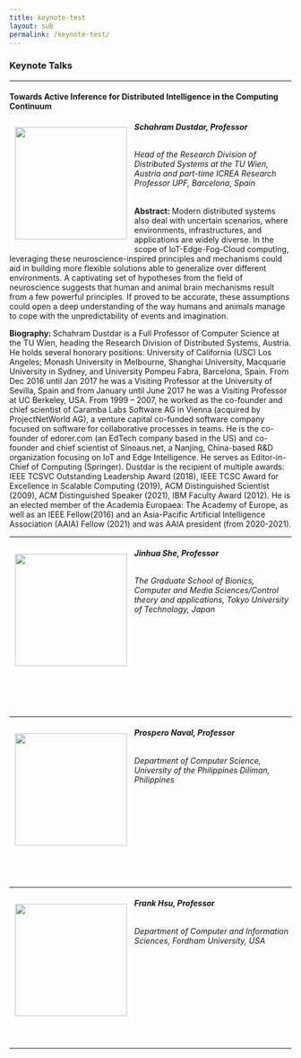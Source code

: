 ```yaml
---
title: keynote-test
layout: sub
permalink: /keynote-test/
---
```




<h3>Keynote Talks</h3>
<hr/>

<h4>Towards Active Inference for Distributed Intelligence in the Computing Continuum</h4>
<img src="/2024/assets/images/speaker/schahram_dustdar.jpg" align="left" style="border:10px solid white" width="200">
<h6><b>Schahram Dustdar, Professor</b></h6>
<h6>
Head of the Research Division of Distributed Systems at the TU Wien, Austria and part-time ICREA Research Professor UPF, Barcelona, Spain
</h6>
<p>
<b>Abstract: </b> Modern distributed systems also deal with uncertain scenarios, where environments, infrastructures, and applications are widely diverse. In the scope of IoT-Edge-Fog-Cloud computing, leveraging these neuroscience-inspired principles and mechanisms could aid in building more flexible solutions able to generalize over different environments. A captivating set of hypotheses from the field of neuroscience suggests that human and animal brain mechanisms result from a few powerful principles. If proved to be accurate, these assumptions could open a deep understanding of the way humans and animals manage to cope with the unpredictability of events and imagination.
</p>
<p>
<b>Biography: </b> Schahram Dustdar is a Full Professor of Computer Science at the TU Wien, heading the Research Division of Distributed Systems, Austria. He holds several honorary positions: University of California (USC) Los Angeles; Monash University in Melbourne, Shanghai University, Macquarie University in Sydney, and University Pompeu Fabra, Barcelona, Spain. From Dec 2016 until Jan 2017 he was a Visiting Professor at the University of Sevilla, Spain and from January until June 2017 he was a Visiting Professor at UC Berkeley, USA. From 1999 – 2007, he worked as the co-founder and chief scientist of Caramba Labs Software AG in Vienna (acquired by ProjectNetWorld AG), a venture capital co-funded software company focused on software for collaborative processes in teams. He is the co-founder of edorer.com (an EdTech company based in the US) and co-founder and chief scientist of Sinoaus.net, a Nanjing, China-based R&D organization focusing on IoT and Edge Intelligence. He serves as Editor-in-Chief of Computing (Springer). Dustdar is the recipient of multiple awards: IEEE TCSVC Outstanding Leadership Award (2018), IEEE TCSC Award for Excellence in Scalable Computing (2019), ACM Distinguished Scientist (2009), ACM Distinguished Speaker (2021), IBM Faculty Award (2012). He is an elected member of the Academia Europaea: The Academy of Europe, as well as an IEEE Fellow(2016) and an Asia-Pacific Artificial Intelligence Association (AAIA) Fellow (2021) and was AAIA president (from 2020-2021).
</p>
<hr/>

<h4></h4>
<img src="/2024/assets/images/speaker/jinhua_she.jpg" align="left" style="border:10px solid white" width="200">
<h6><b>Jinhua She, Professor</b></h6>
<h6>
The Graduate School of Bionics, Computer and Media Sciences/Control theory and applications, Tokyo University of Technology, Japan
</h6>
<p>
</p>
<br/>
<br/>
<br/>
<br/>
<br/>
<br/>
<br/>
<br/>
<hr/>


<h4></h4>
<img src="/2024/assets/images/speaker/prospero_naval.jpg" align="left" style="border:10px solid white" width="200">
<h6><b>Prospero Naval, Professor</b></h6>
<h6>
Department of Computer Science, University of the Philippines Diliman, Philippines
</h6>
<p>
</p>
<br/>
<br/>
<br/>
<br/>
<br/>
<br/>
<br/>
<br/>
<hr/>


<h4></h4>
<img src="/2024/assets/images/speaker/frank_hsu.jpg" align="left" style="border:10px solid white" width="200">
<h6><b>Frank Hsu, Professor</b></h6>
<h6>
Department of Computer and Information Sciences, Fordham University, USA
</h6>
<p>
</p>
<br/>
<br/>
<br/>
<br/>
<br/>
<br/>
<br/>
<br/>
<hr/>

